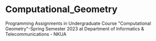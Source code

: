 # Computational_Geometry
Programming Assignments in Undergraduate Course "Computational Geometry"-Spring Semester 2023 at Department of Informatics &amp; Telecommunications - NKUA
